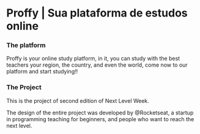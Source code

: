# Proffy | Sua plataforma de estudos online

### The platform

Proffy is your online study platform,
in it, you can study with the best teachers
your region, the country, and even the world, come now
to our platform and start studying!!

### The Project

This is the project of second edition of Next Level Week.

The design of the entire project
was developed by @Rocketseat,
a startup in programming teaching for beginners,
and people who want to reach the next level.


